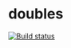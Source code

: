 # doubles

[![Build status](https://ci.appveyor.com/api/projects/status/7fpt461d2r5qwld7/branch/master?svg=true)](https://ci.appveyor.com/project/articulate/doubles/branch/master)
